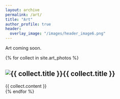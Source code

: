 ```yaml
---
layout: archive
permalink: /art/
title: "Art"
author_profile: true
header:
  overlay_image: "/images/header_image6.png"
---
```


Art coming soon.



{% for collect in site.art_photos %}
  <div class="collection">
    <h2><img src="{{ site.url }}{{site.baseurl }}/{{collect.image_path}}" alt="{{ collect.title }}" />{{ collect.title }}</h2>
    {{ collect.content }}
  </div>
{% endfor %}
